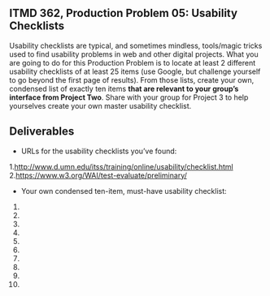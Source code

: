 ## ITMD 362, Production Problem 05: Usability Checklists

Usability checklists are typical, and sometimes mindless, tools/magic tricks used to find usability
problems in web and other digital projects. What you are going to do for this Production Problem is
to locate at least 2 different usability checklists of at least 25 items (use Google, but challenge
yourself to go beyond the first page of results). From those lists, create your own, condensed list
of exactly ten items **that are relevant to your group’s interface from Project Two**. Share with
your group for Project 3 to help yourselves create your own master usability checklist.

## Deliverables

* URLs for the usability checklists you’ve found:

1.http://www.d.umn.edu/itss/training/online/usability/checklist.html
2.https://www.w3.org/WAI/test-evaluate/preliminary/

* Your own condensed ten-item, must-have usability checklist:

1.
2.
3.
4.
5.
6.
7.
8.
9.
10.
